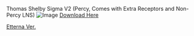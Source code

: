 Thomas Shelby Sigma V2 (Percy, Comes with Extra Receptors and Non-Percy LNS)
![Image](https://github.com/user-attachments/assets/7e042b4b-8d40-4e95-9a71-11a6c083fe14)
<a href="https://www.mediafire.com/file/tcnd9o4o746ba7r/-_%2523_Thomas_Shelby_Sigma_V2.osk/file">Download Here</a>

<a href="https://www.mediafire.com/file/2eotknikh5lp194/ThomasShelbySigmaV2.zip/file">Etterna Ver.</a>
